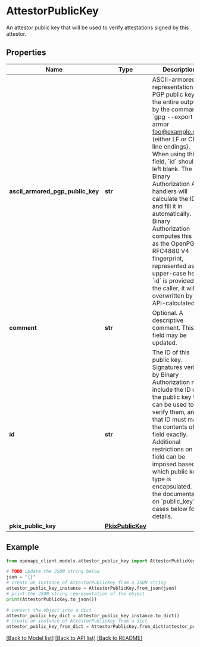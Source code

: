 # AttestorPublicKey

An attestor public key that will be used to verify attestations signed by this attestor.

## Properties

Name | Type | Description | Notes
------------ | ------------- | ------------- | -------------
**ascii_armored_pgp_public_key** | **str** | ASCII-armored representation of a PGP public key, as the entire output by the command &#x60;gpg --export --armor foo@example.com&#x60; (either LF or CRLF line endings). When using this field, &#x60;id&#x60; should be left blank. The Binary Authorization API handlers will calculate the ID and fill it in automatically. Binary Authorization computes this ID as the OpenPGP RFC4880 V4 fingerprint, represented as upper-case hex. If &#x60;id&#x60; is provided by the caller, it will be overwritten by the API-calculated ID. | [optional] 
**comment** | **str** | Optional. A descriptive comment. This field may be updated. | [optional] 
**id** | **str** | The ID of this public key. Signatures verified by Binary Authorization must include the ID of the public key that can be used to verify them, and that ID must match the contents of this field exactly. Additional restrictions on this field can be imposed based on which public key type is encapsulated. See the documentation on &#x60;public_key&#x60; cases below for details. | [optional] 
**pkix_public_key** | [**PkixPublicKey**](PkixPublicKey.md) |  | [optional] 

## Example

```python
from openapi_client.models.attestor_public_key import AttestorPublicKey

# TODO update the JSON string below
json = "{}"
# create an instance of AttestorPublicKey from a JSON string
attestor_public_key_instance = AttestorPublicKey.from_json(json)
# print the JSON string representation of the object
print(AttestorPublicKey.to_json())

# convert the object into a dict
attestor_public_key_dict = attestor_public_key_instance.to_dict()
# create an instance of AttestorPublicKey from a dict
attestor_public_key_from_dict = AttestorPublicKey.from_dict(attestor_public_key_dict)
```
[[Back to Model list]](../README.md#documentation-for-models) [[Back to API list]](../README.md#documentation-for-api-endpoints) [[Back to README]](../README.md)


